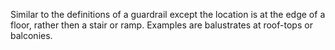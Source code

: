 Similar to the definitions of a guardrail except the location is at the edge of a floor, rather then a stair or ramp. Examples are balustrates at roof-tops or balconies.